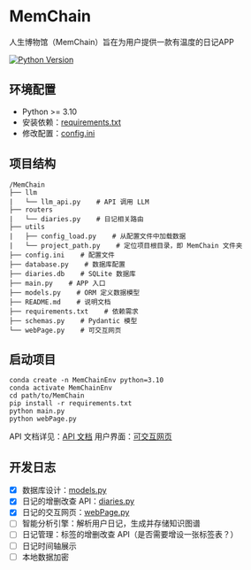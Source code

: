 # MemChain
人生博物馆（MemChain）旨在为用户提供一款有温度的日记APP

[![Python Version](https://img.shields.io/badge/python-3.10%2B-blue)](https://www.python.org/downloads/)

## 环境配置

- Python >= 3.10
- 安装依赖：[requirements.txt](./requirements.txt)
- 修改配置：[config.ini](./config.ini)

## 项目结构
```
/MemChain
├── llm
|   └── llm_api.py    # API 调用 LLM
├── routers
|   └── diaries.py    # 日记相关路由
├── utils
|   ├── config_load.py    # 从配置文件中加载数据
|   └── project_path.py    # 定位项目根目录，即 MemChain 文件夹
├── config.ini    # 配置文件
├── database.py    # 数据库配置
├── diaries.db    # SQLite 数据库
├── main.py    # APP 入口
├── models.py    # ORM 定义数据模型
├── README.md    # 说明文档
├── requirements.txt    # 依赖需求
├── schemas.py    # Pydantic 模型
└── webPage.py    # 可交互网页
```

## 启动项目
```shell
conda create -n MemChainEnv python=3.10
conda activate MemChainEnv
cd path/to/MemChain
pip install -r requirements.txt
python main.py
python webPage.py
```
API 文档详见：[API 文档](http://127.0.0.1:8000/docs)
用户界面：[可交互网页](http://127.0.0.1:7860)

## 开发日志
- [x] 数据库设计：[models.py](./models.py)
- [x] 日记的增删改查 API：[diaries.py](./routers/diaries.py)
- [x] 日记的交互网页：[webPage.py](./webPage.py)
- [ ] 智能分析引擎：解析用户日记，生成并存储知识图谱
- [ ] 日记管理：标签的增删改查 API（是否需要增设一张标签表？）
- [ ] 日记时间轴展示
- [ ] 本地数据加密

